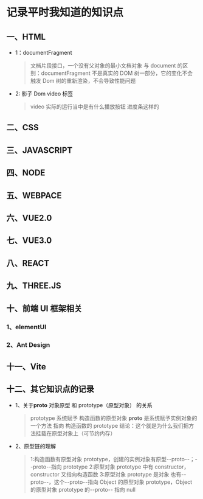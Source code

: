 # 记录平时我知道的知识点

## 一、HTML

- 1：documentFragment
  > 文档片段接口，一个没有父对象的最小文档对象
  > 与 document 的区别：documentFragment 不是真实的 DOM 树一部分，它的变化不会触发 Dom 树的重新渲染，不会导致性能问题
- 2: 影子 Dom video 标签
  > video 实际的运行当中是有什么播放按钮 进度条这样的

## 二、CSS

## 三、JAVASCRIPT

## 四、NODE

## 五、WEBPACE

## 六、VUE2.0

## 七、VUE3.0

## 八、REACT

## 九、THREE.JS

## 十、前端 UI 框架相关

### 1、elementUI

### 2、Ant Design

## 十一、Vite

## 十二、其它知识点的记录

- 1、关于**proto** 对象原型 和 prototype（原型对象） 的关系
  > prototype 系统赋予 构造函数的原型对象
  > **proto** 是系统赋予实例对象的一个方法 指向 构造函数的 prototype
  > 结论：这个就是为什么我们把方法挂载在原型对象上（可节约内存）
- 2、原型链的理解
  > 1:构造函数有原型对象 prototype，创建的实例对象有原型--proto--；--proto--指向 prototype
  > 2:原型对象 prototype 中有 constructor，constructor 又指向构造函数
  > 3:原型对象 prototype 是对象 也有--proto--，这个--proto--指向 Object 的原型对象 prototype，Object 的原型对象 prototype 的--proto-- 指向 null
